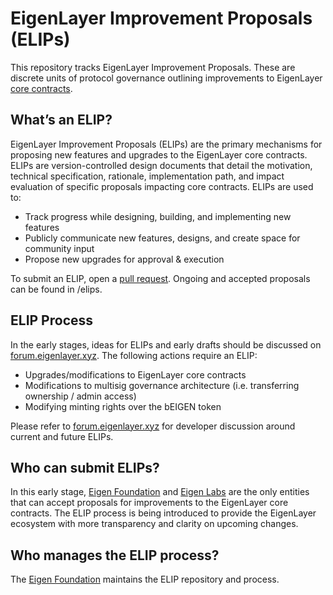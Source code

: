 # EigenLayer Improvement Proposals (ELIPs)

This repository tracks EigenLayer Improvement Proposals. These are discrete units of protocol governance outlining improvements to EigenLayer [core contracts](https://github.com/Layr-Labs/eigenlayer-contracts?tab=readme-ov-file#deployments).

## What’s an ELIP?
EigenLayer Improvement Proposals (ELIPs) are the primary mechanisms for proposing new features and upgrades to the EigenLayer core contracts. ELIPs are version-controlled design documents that detail the motivation, technical specification, rationale, implementation path, and impact evaluation of specific proposals impacting core contracts. ELIPs are used to:

* Track progress while designing, building, and implementing new features
* Publicly communicate new features, designs, and create space for community input
* Propose new upgrades for approval & execution

To submit an ELIP, open a [pull request](https://github.com/eigenfoundation/ELIPs/pulls). Ongoing and accepted proposals can be found in /elips. 

## ELIP Process
In the early stages, ideas for ELIPs and early drafts should be discussed on [forum.eigenlayer.xyz](https://forum.eigenlayer.xyz/). The following actions require an ELIP:

* Upgrades/modifications to EigenLayer core contracts
* Modifications to multisig governance architecture (i.e. transferring ownership / admin access)
* Modifying minting rights over the bEIGEN token

Please refer to [forum.eigenlayer.xyz](https://forum.eigenlayer.xyz/) for developer discussion around current and future ELIPs.

## Who can submit ELIPs?
In this early stage, [Eigen Foundation](https://eigenfoundation.org/) and [Eigen Labs](https://www.eigenlabs.org/) are the only entities that can accept proposals for improvements to the EigenLayer core contracts. The ELIP process is being introduced to provide the EigenLayer ecosystem with more transparency and clarity on upcoming changes. 

## Who manages the ELIP process?
The [Eigen Foundation](https://eigenfoundation.org/) maintains the ELIP repository and process. 
